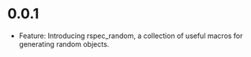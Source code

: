 # 0.0.1
  * Feature: Introducing rspec_random, a collection of useful macros for generating random objects.
